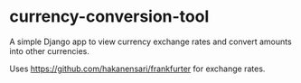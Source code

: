 # currency-conversion-tool
A simple Django app to view currency exchange rates and convert amounts into other currencies.

Uses https://github.com/hakanensari/frankfurter for exchange rates.

